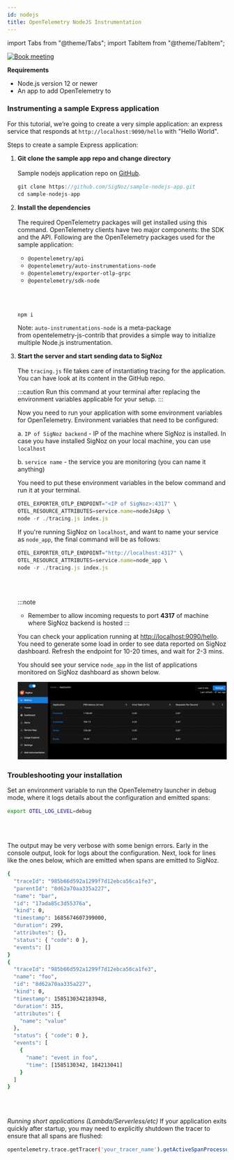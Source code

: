 ```yaml
---
id: nodejs
title: OpenTelemetry NodeJS Instrumentation
---
```


import Tabs from "@theme/Tabs";
import TabItem from "@theme/TabItem";

<p align="center">

[![Book meeting](/img/docs/ZoomCTA1.png)](https://calendly.com/pranay-signoz/instrumentation-office-hrs)

</p>


**Requirements**

- Node.js version 12 or newer
- An app to add OpenTelemetry to

### Instrumenting a sample Express application

For this tutorial, we’re going to create a very simple application: an express service that responds at `http://localhost:9090/hello` with "Hello World".
 
Steps to create a sample Express application:


1. **Git clone the sample app repo and change directory**<br></br>
   Sample nodejs application repo on <a href = "https://github.com/SigNoz/sample-nodejs-app" rel="noopener noreferrer nofollow" target="_blank" >GitHub</a>.

   ```jsx
   git clone https://github.com/SigNoz/sample-nodejs-app.git
   cd sample-nodejs-app
   ```

2. **Install the dependencies**<br></br>
   The required OpenTelemetry packages will get installed using this command. OpenTelemetry clients have two major components: the SDK and the API. Following are the OpenTelemetry packages used for the sample application:

   - `@opentelemetry/api`
   - `@opentelemetry/auto-instrumentations-node`
   - `@opentelemetry/exporter-otlp-grpc`
   - `@opentelemetry/sdk-node`
   
   <br></br>

   ```jsx
   npm i
   ```

   Note: `auto-instrumentations-node` is a meta-package from opentelemetry-js-contrib that provides a simple way to initialize multiple Node.js instrumentation. 

<!-- 
2. **Create a file called `server.js`**<br></br>

   ```bash
   const express = require('express');

   const app = express();

   app.get('/hello', (req, res) => {
 res.status(200).send('Hello World');
});

  app.listen(9090);
   ```

3. **Boot up the server to check if the app is working**<br></br>

   ```bash
   node server.js
   ```

   You can check that the application is working fine by visiting [http://localhost:9090/hello](http://localhost:9090/hello)

4. **Stop the application**<br></br>

   You can stop the application using `Ctrl+C` on your terminal. We're doing this because we need to restart the application with OpenTelemetry. -->

<!-- ### Instrumenting sample app with OpenTelemetry

1. **Install OpenTelemetry Launcher package**<br></br>

   In the same directory path at the terminal, install the OpenTelemetry launcher package with this command:

   ```bash
   npm install lightstep-opentelemetry-launcher-node
   ```

2. **Create a new entry point for your application**<br></br>

   Create a file called `server_init.js` and copy the following code in the file:

   ```bash
   const {
    lightstep,
    opentelemetry,
   } = require('lightstep-opentelemetry-launcher-node');

   const sdk = lightstep.configureOpenTelemetry();

   sdk.start().then(() => {
    require('./server');
   });

   function shutdown() {
    sdk.shutdown().then(
      () => console.log("SDK shut down successfully"),
      (err) => console.log("Error shutting down SDK", err),
    ).finally(() => process.exit(0))
   };

   process.on('exit', shutdown);
   process.on('SIGINT', shutdown);
   process.on('SIGTERM', shutdown);
   ```

   This servs as the new entry point for the sample application. It enables OpenTelemetry SDK to load before the application starts so that OpenTelemetry can apply available instrumentation. -->
  

3. **Start the server and start sending data to SigNoz**<br></br>
   The `tracing.js` file takes care of instantiating tracing for the application. You can have look at its content in the GitHub repo.
   
   :::caution
   Run this command at your terminal after replacing the environment variables applicable for your setup.
   :::

   Now you need to run your application with some environment variables for OpenTelemetry. Environment variables that need to be configured:

   a. `IP of SigNoz backend` - IP of the machine where SigNoz is installed. In case you have installed SigNoz on your local machine, you can use `localhost`

   b. `service name` - the service you are monitoring (you can name it anything)
   
   
   You need to put these environment variables in the below command and run it at your terminal.

   ```jsx
   OTEL_EXPORTER_OTLP_ENDPOINT="<IP of SigNoz>:4317" \
   OTEL_RESOURCE_ATTRIBUTES=service.name=nodeJsApp \
   node -r ./tracing.js index.js
   ```

   If you're running SigNoz on `localhost`, and want to name your service as `node_app`, the final command will be as follows:

   ```jsx
   OTEL_EXPORTER_OTLP_ENDPOINT="http://localhost:4317" \
   OTEL_RESOURCE_ATTRIBUTES=service.name=node_app \
   node -r ./tracing.js index.js
   ```
   <br></br>

   :::note
   - Remember to allow incoming requests to port **4317** of machine where SigNoz backend is hosted
   :::

   You can check your application running at [http://localhost:9090/hello](http://localhost:9090/hello). You need to generate some load in order to see data reported on SigNoz dashboard. Refresh the endpoint for 10-20 times, and wait for 2-3 mins. 
   
   You should see your service `node_app` in the list of applications monitored on SigNoz dashboard as shown below.

   ![nodejs-app-instrumentation](../../static/img/docs/nodejs_app_instrumentation.gif)



<!-- </TabItem>
  <TabItem value="cloud">

```bash
OTEL_EXPORTER_OTLP_SPAN_ENDPOINT="https://ingest.signoz.io:55681/v1/trace" LS_SERVICE_NAME=<App Name> LS_ACCESS_TOKEN=<access_token> node server_init.js
```
You will find the access token in your settings page as shown in below image

![access_token_settings_page](../../static/img/access_token_settings_page.png)

</TabItem>

</Tabs> -->

<!-- ### Instrumentation of a sample NodeJs application

We have included a sample Express application with `README.md` at https://github.com/SigNoz/sample-nodejs-app.

Feel free to use this repo to test out OpenTelemetry instrumentation and how to send telemetry data to SigNoz. -->

### Troubleshooting your installation

Set an environment variable to run the OpenTelemetry launcher in debug mode, where it logs details about the configuration and emitted spans:

```bash
export OTEL_LOG_LEVEL=debug
```

<br></br>

The output may be very verbose with some benign errors. Early in the console output, look for logs about the configuration. Next, look for lines like the ones below, which are emitted when spans are emitted to SigNoz.

```bash
{
  "traceId": "985b66d592a1299f7d12ebca56ca1fe3",
  "parentId": "8d62a70aa335a227",
  "name": "bar",
  "id": "17ada85c3d55376a",
  "kind": 0,
  "timestamp": 1685674607399000,
  "duration": 299,
  "attributes": {},
  "status": { "code": 0 },
  "events": []
}
{
  "traceId": "985b66d592a1299f7d12ebca56ca1fe3",
  "name": "foo",
  "id": "8d62a70aa335a227",
  "kind": 0,
  "timestamp": 1585130342183948,
  "duration": 315,
  "attributes": {
    "name": "value"
  },
  "status": { "code": 0 },
  "events": [
    {
      "name": "event in foo",
      "time": [1585130342, 184213041]
    }
  ]
}
```

<br></br>

_Running short applications (Lambda/Serverless/etc)_
If your application exits quickly after startup, you may need to explicitly shutdown the tracer to ensure that all spans are flushed:

```bash
opentelemetry.trace.getTracer('your_tracer_name').getActiveSpanProcessor().shutdown()
```

<p>&nbsp;</p>

